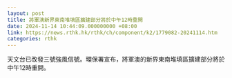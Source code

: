 ```yaml
---
layout: post
title: 將軍澳新界東南堆填區擴建部分將於中午12時重開
date: 2024-11-14 10:44:09.000000000 +08:00
link: https://news.rthk.hk/rthk/ch/component/k2/1779082-20241114.htm
categories: rthk
---
```


天文台已改發三號強風信號。環保署宣布，將軍澳的新界東南堆填區擴建部分將於中午12時重開。
